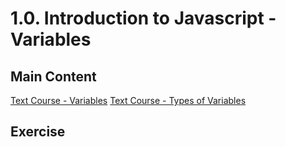 # 1.0. Introduction to Javascript - Variables

## Main Content

[Text Course - Variables](https://gitbookio.gitbooks.io/javascript/content/basics/variables.html)
[Text Course - Types of Variables](https://gitbookio.gitbooks.io/javascript/content/basics/types.html)

## Exercise
